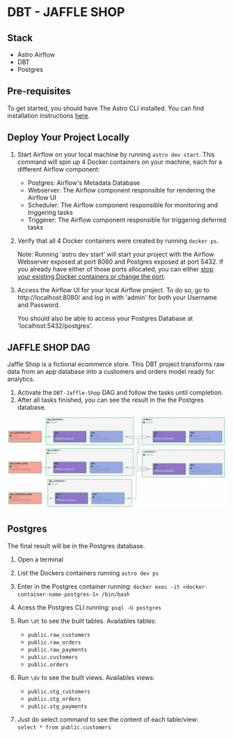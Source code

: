 DBT - JAFFLE SHOP
=================

## Stack
- Astro Airflow
- DBT
- Postgres

## Pre-requisites

To get started, you should have The Astro CLI installed. You can find installation instructions [here](https://docs.astronomer.io/astro/cli/install-cli).

## Deploy Your Project Locally

1. Start Airflow on your local machine by running `astro dev start`. This command will spin up 4 Docker containers on your machine, each for a different Airflow component:

    - Postgres: Airflow's Metadata Database
    - Webserver: The Airflow component responsible for rendering the Airflow UI
    - Scheduler: The Airflow component responsible for monitoring and triggering tasks
    - Triggerer: The Airflow component responsible for triggering deferred tasks

2. Verify that all 4 Docker containers were created by running `docker ps`.

    Note: Running 'astro dev start' will start your project with the Airflow Webserver exposed at port 8080 and Postgres exposed at port 5432. If you already have either of those ports allocated, you can either [stop your existing Docker containers or change the port](https://docs.astronomer.io/astro/test-and-troubleshoot-locally#ports-are-not-available).

3. Access the Airflow UI for your local Airflow project. To do so, go to http://localhost:8080/ and log in with 'admin' for both your Username and Password.

    You should also be able to access your Postgres Database at 'localhost:5432/postgres'.

## JAFFLE SHOP DAG

Jaffle Shop is a fictional ecommerce store. This DBT project transforms raw data from an app database into a customers and orders model ready for analytics.

1. Activate the `DBT-Jaffle-Shop` DAG and follow the tasks until completion.
2. After all tasks finished, you can see the result in the the Postgres database.

![image](dags/dbt/jaffle_shop/etc/jaffle_shop_dag.jpg)

## Postgres

The final result will be in the Postgres database.

1. Open a terminal
2. List the Dockers containers running `astro dev ps`
3. Enter in the Postgres container running: `docker exec -it <docker-container-name-postgres-1> /bin/bash`
4. Acess the Postgres CLI running: `psql -U postgres`
5. Run `\dt` to see the built tables. Availables tables:
    - `public.raw_customers`
    - `public.raw_orders`
    - `public.raw_payments`
    - `public.customers`
    - `public.orders`

6. Run `\dv` to see the built views. Availables views:
    - `public.stg_customers`
    - `public.stg_orders`
    - `public.stg_payments`

7. Just do select command to see the content of each table/view:  
`select * from public.customers`
